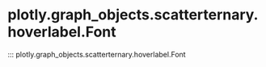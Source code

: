 # plotly.graph_objects.scatterternary.hoverlabel.Font

::: plotly.graph_objects.scatterternary.hoverlabel.Font
